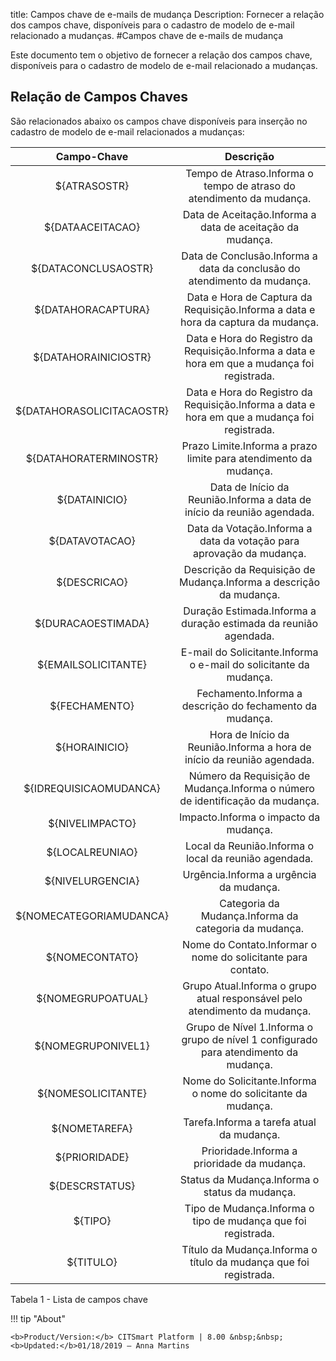 title: Campos chave de e-mails de mudança
Description: Fornecer a relação dos campos chave, disponíveis para o cadastro de modelo de e-mail relacionado a mudanças.
#Campos chave de e-mails de mudança

Este documento tem o objetivo de fornecer a relação dos campos chave,
disponíveis para o cadastro de modelo de e-mail relacionado a mudanças.

Relação de Campos Chaves
----------------------------

São relacionados abaixo os campos chave disponíveis para inserção no cadastro de
modelo de e-mail relacionados a mudanças:

|        Campo-Chave        |                                                  Descrição                                                 |
|:-------------------------:|:----------------------------------------------------------------------------------------------------------:|
|        ${ATRASOSTR}       |             Tempo de Atraso.Informa o tempo de atraso do atendimento da mudança.             |
|      ${DATAACEITACAO}     |                   Data de Aceitação.Informa a data de aceitação da mudança.                  |
|    ${DATACONCLUSAOSTR}    |           Data de Conclusão.Informa a data da conclusão do atendimento da mudança.           |
|     ${DATAHORACAPTURA}    |       Data e Hora de Captura da Requisição.Informa a data e hora da captura da mudança.      |
|    ${DATAHORAINICIOSTR}   | Data e Hora do Registro da Requisição.Informa a data e hora em que a mudança foi registrada. |
| ${DATAHORASOLICITACAOSTR} | Data e Hora do Registro da Requisição.Informa a data e hora em que a mudança foi registrada. |
|   ${DATAHORATERMINOSTR}   |               Prazo Limite.Informa a prazo limite para atendimento da mudança.               |
|       ${DATAINICIO}       |                   Data de Início da Reunião.Informa a data de início da reunião agendada.                  |
|       ${DATAVOTACAO}      |             Data da Votação.Informa a data da votação para aprovação da mudança.             |
|        ${DESCRICAO}       |              Descrição da Requisição de Mudança.Informa a descrição da mudança.              |
|     ${DURACAOESTIMADA}    |                      Duração Estimada.Informa a duração estimada da reunião agendada.                      |
|    ${EMAILSOLICITANTE}    |               E-mail do Solicitante.Informa o e-mail do solicitante da mudança.              |
|       ${FECHAMENTO}       |                   Fechamento.Informa a descrição do fechamento da mudança.                   |
|       ${HORAINICIO}       |                   Hora de Início da Reunião.Informa a hora de início da reunião agendada.                  |
|   ${IDREQUISICAOMUDANCA}  |         Número da Requisição de Mudança.Informa o número de identificação da mudança.        |
|      ${NIVELIMPACTO}      |                             Impacto.Informa o impacto da mudança.                            |
|      ${LOCALREUNIAO}      |                            Local da Reunião.Informa o local da reunião agendada.                           |
|      ${NIVELURGENCIA}     |                            Urgência.Informa a urgência da mudança.                           |
|  ${NOMECATEGORIAMUDANCA}  |                     Categoria da Mudança.Informa da categoria da mudança.                    |
|       ${NOMECONTATO}      |                        Nome do Contato.Informar o nome do solicitante para contato.                        |
|     ${NOMEGRUPOATUAL}     |          Grupo Atual.Informa o grupo atual responsável pelo atendimento da mudança.          |
|     ${NOMEGRUPONIVEL1}    |     Grupo de Nível 1.Informa o grupo de nível 1 configurado para atendimento da mudança.     |
|     ${NOMESOLICITANTE}    |                 Nome do Solicitante.Informa o nome do solicitante da mudança.                |
|       ${NOMETAREFA}       |                           Tarefa.Informa a tarefa atual da mudança.                          |
|       ${PRIORIDADE}       |                          Prioridade.Informa a prioridade da mudança.                         |
|       ${DESCRSTATUS}      |                        Status da Mudança.Informa o status da mudança.                        |
|          ${TIPO}          |          Tipo de Mudança.Informa o tipo de mudança que foi registrada.         |
|         ${TITULO}         |               Título da Mudança.Informa o título da mudança que foi registrada.              |


Tabela 1 - Lista de campos chave


!!! tip "About"

    <b>Product/Version:</b> CITSmart Platform | 8.00 &nbsp;&nbsp;
    <b>Updated:</b>01/18/2019 – Anna Martins
